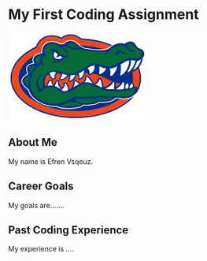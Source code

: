 # My First Coding Assignment
![Gators Logo](uf-logo.png)

## About Me
My name is Efren Vsqeuz.

## Career Goals
My goals are.......

## Past Coding Experience
My experience is ....